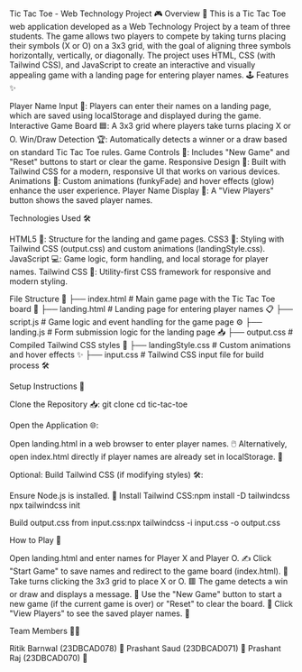 Tic Tac Toe - Web Technology Project 🎮
Overview 🌟
This is a Tic Tac Toe web application developed as a Web Technology Project by a team of three students. The game allows two players to compete by taking turns placing their symbols (X or O) on a 3x3 grid, with the goal of aligning three symbols horizontally, vertically, or diagonally. The project uses HTML, CSS (with Tailwind CSS), and JavaScript to create an interactive and visually appealing game with a landing page for entering player names. 🕹️
Features ✨

Player Name Input 📝: Players can enter their names on a landing page, which are saved using localStorage and displayed during the game.
Interactive Game Board 🟦: A 3x3 grid where players take turns placing X or O.
Win/Draw Detection 🏆: Automatically detects a winner or a draw based on standard Tic Tac Toe rules.
Game Controls 🎯: Includes "New Game" and "Reset" buttons to start or clear the game.
Responsive Design 📱: Built with Tailwind CSS for a modern, responsive UI that works on various devices.
Animations 🎨: Custom animations (funkyFade) and hover effects (glow) enhance the user experience.
Player Name Display 👥: A "View Players" button shows the saved player names.

Technologies Used 🛠️

HTML5 📄: Structure for the landing and game pages.
CSS3 🎨: Styling with Tailwind CSS (output.css) and custom animations (landingStyle.css).
JavaScript 💻: Game logic, form handling, and local storage for player names.
Tailwind CSS 🌈: Utility-first CSS framework for responsive and modern styling.

File Structure 📂
├── index.html          # Main game page with the Tic Tac Toe board 🟰
├── landing.html        # Landing page for entering player names 📋
├── script.js           # Game logic and event handling for the game page ⚙️
├── landing.js          # Form submission logic for the landing page 📥
├── output.css          # Compiled Tailwind CSS styles 🎨
├── landingStyle.css    # Custom animations and hover effects ✨
├── input.css           # Tailwind CSS input file for build process 🛠️

Setup Instructions 🚀

Clone the Repository 📥:
git clone <repository-url>
cd tic-tac-toe


Open the Application 🌐:

Open landing.html in a web browser to enter player names. 🖱️
Alternatively, open index.html directly if player names are already set in localStorage. 🎲


Optional: Build Tailwind CSS (if modifying styles) 🛠️:

Ensure Node.js is installed. 🔧
Install Tailwind CSS:npm install -D tailwindcss
npx tailwindcss init


Build output.css from input.css:npx tailwindcss -i input.css -o output.css


How to Play 🎲

Open landing.html and enter names for Player X and Player O. ✍️
Click "Start Game" to save names and redirect to the game board (index.html). 🚀
Take turns clicking the 3x3 grid to place X or O. 🟥
The game detects a win or draw and displays a message. 🥳
Use the "New Game" button to start a new game (if the current game is over) or "Reset" to clear the board. 🔄
Click "View Players" to see the saved player names. 👀

Team Members 👨‍💻

Ritik Barnwal (23DBCAD078) 🌟
Prashant Saud (23DBCAD071) 🌟
Prashant Raj (23DBCAD070) 🌟